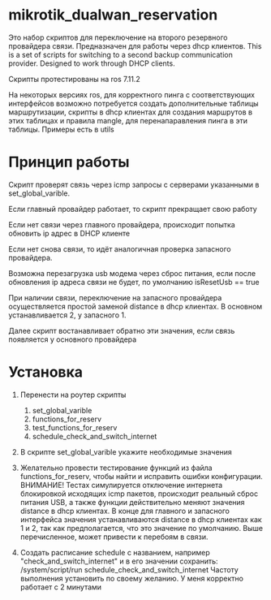 # mikrotik_dualwan_reservation
Это набор скриптов для переключение на второго резервного провайдера связи. Предназначен для работы через dhcp клиентов.
This is a set of scripts for switching to a second backup communication provider. Designed to work through DHCP clients.

Скрипты протестированы на ros 7.11.2

На некоторых версиях ros, для корректного пинга с соответствующих интерфейсов возможно потребуется создать дополнительные таблицы маршрутизации, скрипты в dhcp клиентах для создания маршрутов в этих таблицах и правила mangle, для перенапаравления пинга в эти таблицы. Примеры есть в utils


# Принцип работы
Скрипт проверят связь через icmp запросы с серверами указанными в set_global_varible.

Если главный провайдер работает, то скрипт прекращает свою работу

Если нет связи через главного провайдера, происходит попытка обновить ip адрес в DHCP клиенте

Если нет снова связи, то идёт аналогичная проверка запасного провайдера.

Возможна перезагрузка usb модема через сброс питания, если после обновления ip адреса связи не будет, по умолчанию isResetUsb  == true

При наличии связи, переключение на запасного провайдера осуществляется простой заменой distance в dhcp клиентах. В основном устанавливается 2, у запасного 1.

Далее скрипт востанавливает обратно эти значения, если связь появляется у основного провайдера

# Установка
1. Перенести на роутер скрипты 
    1. set_global_varible
    2. functions_for_reserv
    3. test_functions_for_reserv
    4. schedule_check_and_switch_internet
    
2. В скрипте set_global_varible укажите необходимые значения
3. Желательно провести тестирование функций из файла functions_for_reserv, чтобы найти и исправить ошибки конфигурации.
ВНИМАНИЕ! Тестах симулируется отключение интернета блокировкой исходящих icmp пакетов, происходит реальный сброс питания USB, а также функции действительно меняют значения distance в dhcp клиентах. В конце для главного и запасного интерфейса значения устанавливаются distance в dhcp клиентах как 1 и 2, так как предполагается, что это значение по умолчанию.
Выше перечисленное, может привести к перебоям в связи.
4. Создать расписание schedule c названием, например "check_and_switch_internet" и в его значении сохранить:
/system/script/run schedule_check_and_switch_internet
Частоту выполнения установить по своему желанию. У меня корректно работает с 2 минутами